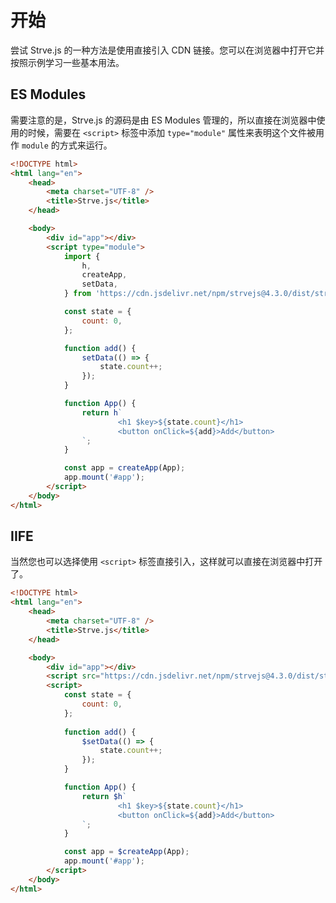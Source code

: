 # 开始

尝试 Strve.js 的一种方法是使用直接引入 CDN 链接。您可以在浏览器中打开它并按照示例学习一些基本用法。

## ES Modules

需要注意的是，Strve.js 的源码是由 ES Modules 管理的，所以直接在浏览器中使用的时候，需要在 `<script>` 标签中添加 `type="module"` 属性来表明这个文件被用作 `module` 的方式来运行。

```html
<!DOCTYPE html>
<html lang="en">
	<head>
		<meta charset="UTF-8" />
		<title>Strve.js</title>
	</head>

	<body>
		<div id="app"></div>
		<script type="module">
			import {
				h,
				createApp,
				setData,
			} from 'https://cdn.jsdelivr.net/npm/strvejs@4.3.0/dist/strve.esm.min.js';

			const state = {
				count: 0,
			};

			function add() {
				setData(() => {
					state.count++;
				});
			}

			function App() {
				return h`
                        <h1 $key>${state.count}</h1>
                        <button onClick=${add}>Add</button> 
				`;
			}

			const app = createApp(App);
			app.mount('#app');
		</script>
	</body>
</html>
```

## IIFE

当然您也可以选择使用 `<script>` 标签直接引入，这样就可以直接在浏览器中打开了。

```html
<!DOCTYPE html>
<html lang="en">
	<head>
		<meta charset="UTF-8" />
		<title>Strve.js</title>
	</head>

	<body>
		<div id="app"></div>
		<script src="https://cdn.jsdelivr.net/npm/strvejs@4.3.0/dist/strve.iife.min.js"></script>
		<script>
			const state = {
				count: 0,
			};
			
			function add() {
				$setData(() => {
					state.count++;
				});
			}

			function App() {
				return $h`
                        <h1 $key>${state.count}</h1>
                        <button onClick=${add}>Add</button> 
				`;
			}

			const app = $createApp(App);
			app.mount('#app');
		</script>
	</body>
</html>
```

<startedCom/>